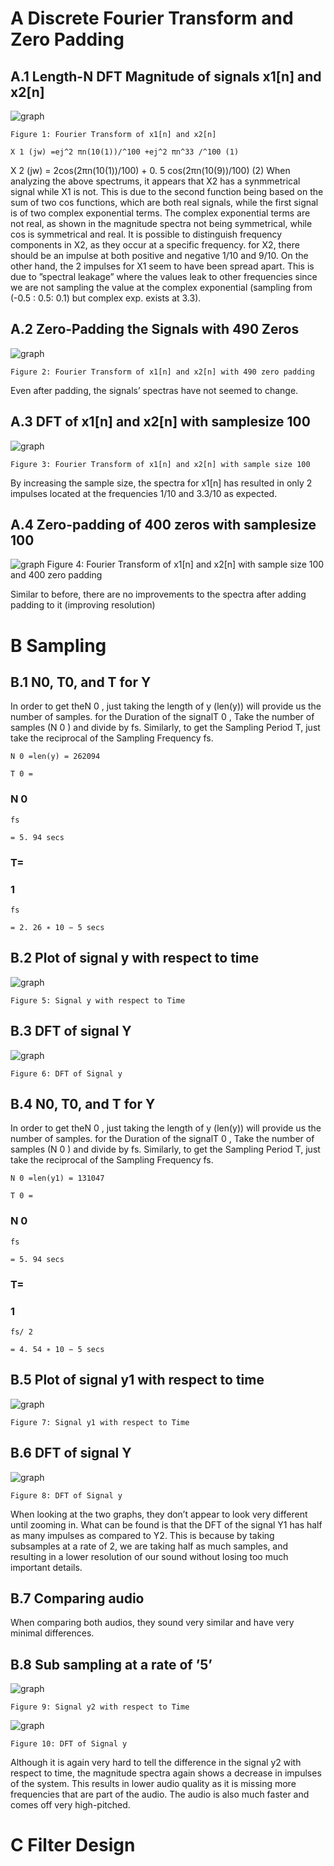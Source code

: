 # A Discrete Fourier Transform and Zero Padding

## A.1 Length-N DFT Magnitude of signals x1[n] and x2[n]

![graph](media/a1.png)
```
Figure 1: Fourier Transform of x1[n] and x2[n]
```
```
X 1 (jw) =ej^2 πn(10(1))/^100 +ej^2 πn^33 /^100 (1)
```
X 2 (jw) = 2cos(2πn(10(1))/100) + 0. 5 cos(2πn(10(9))/100) (2)
When analyzing the above spectrums, it appears that X2 has a synmmetrical signal
while X1 is not. This is due to the second function being based on the sum of two cos
functions, which are both real signals, while the first signal is of two complex exponential
terms. The complex exponential terms are not real, as shown in the magnitude spectra
not being symmetrical, while cos is symmetrical and real.
It is possible to distinguish frequency components in X2, as they occur at a specific
frequency. for X2, there should be an impulse at both positive and negative 1/10 and
9/10. On the other hand, the 2 impulses for X1 seem to have been spread apart.
This is due to ”spectral leakage” where the values leak to other frequencies since we
are not sampling the value at the complex exponential (sampling from (-0.5 : 0.5: 0.1)
but complex exp. exists at 3.3).


## A.2 Zero-Padding the Signals with 490 Zeros

![graph](media/a2.png)
```
Figure 2: Fourier Transform of x1[n] and x2[n] with 490 zero padding 
```
Even after padding, the signals’ spectras have not seemed to change.

## A.3 DFT of x1[n] and x2[n] with samplesize 100

![graph](media/a3.png)
```
Figure 3: Fourier Transform of x1[n] and x2[n] with sample size 100
```
By increasing the sample size, the spectra for x1[n] has resulted in only 2 impulses located
at the frequencies 1/10 and 3.3/10 as expected.


## A.4 Zero-padding of 400 zeros with samplesize 100

![graph](media/a4.png)
Figure 4: Fourier Transform of x1[n] and x2[n] with sample size 100 and 400 zero padding

Similar to before, there are no improvements to the spectra after adding padding to it
(improving resolution)

# B Sampling

## B.1 N0, T0, and T for Y

In order to get theN 0 , just taking the length of y (len(y)) will provide us the number of
samples. for the Duration of the signalT 0 , Take the number of samples (N 0 ) and divide
by fs. Similarly, to get the Sampling Period T, just take the reciprocal of the Sampling
Frequency fs.

```
N 0 =len(y) = 262094
```
```
T 0 =
```
### N 0

```
fs
```
```
= 5. 94 secs
```
### T=

### 1

```
fs
```
```
= 2. 26 ∗ 10 − 5 secs
```

## B.2 Plot of signal y with respect to time

![graph](media/b1_1.png)
```
Figure 5: Signal y with respect to Time
```
## B.3 DFT of signal Y

![graph](media/b1_2.png)
```
Figure 6: DFT of Signal y
```
## B.4 N0, T0, and T for Y

In order to get theN 0 , just taking the length of y (len(y)) will provide us the number of
samples. for the Duration of the signalT 0 , Take the number of samples (N 0 ) and divide
by fs. Similarly, to get the Sampling Period T, just take the reciprocal of the Sampling
Frequency fs.

```
N 0 =len(y1) = 131047
```
```
T 0 =
```
### N 0

```
fs
```
```
= 5. 94 secs
```
### T=

### 1

```
fs/ 2
```
```
= 4. 54 ∗ 10 − 5 secs
```

## B.5 Plot of signal y1 with respect to time

![graph](media/b2_1.png)
```
Figure 7: Signal y1 with respect to Time
```
## B.6 DFT of signal Y

![graph](media/b2_2.png)
```
Figure 8: DFT of Signal y
```
When looking at the two graphs, they don’t appear to look very different until zooming
in. What can be found is that the DFT of the signal Y1 has half as many impulses as
compared to Y2. This is because by taking subsamples at a rate of 2, we are taking
half as much samples, and resulting in a lower resolution of our sound without losing too
much important details.

## B.7 Comparing audio

When comparing both audios, they sound very similar and have very minimal differences.


## B.8 Sub sampling at a rate of ’5’

![graph](media/b3_1.png)
```
Figure 9: Signal y2 with respect to Time
```
![graph](media/b3_2.png)
```
Figure 10: DFT of Signal y
```
Although it is again very hard to tell the difference in the signal y2 with respect to time,
the magnitude spectra again shows a decrease in impulses of the system. This results in
lower audio quality as it is missing more frequencies that are part of the audio.
The audio is also much faster and comes off very high-pitched.

# C Filter Design



